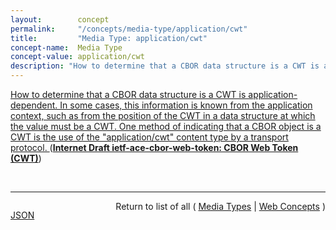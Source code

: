 ```yaml
---
layout:        concept
permalink:     "/concepts/media-type/application/cwt"
title:         "Media Type: application/cwt"
concept-name:  Media Type
concept-value: application/cwt
description: "How to determine that a CBOR data structure is a CWT is application-dependent. In some cases, this information is known from the application context, such as from the position of the CWT in a data structure at which the value must be a CWT. One method of indicating that a CBOR object is a CWT is the use of the \"application/cwt\" content type by a transport protocol. "
---
```


[How to determine that a CBOR data structure is a CWT is application-dependent. In some cases, this information is known from the application context, such as from the position of the CWT in a data structure at which the value must be a CWT. One method of indicating that a CBOR object is a CWT is the use of the "application/cwt" content type by a transport protocol. ](http://tools.ietf.org/html/draft-ietf-ace-cbor-web-token#section-1 "Read documentation for Media Type &#34;application/cwt&#34;") (**[Internet Draft ietf-ace-cbor-web-token: CBOR Web Token (CWT)](/specs/IETF/I-D/ietf-ace-cbor-web-token "CBOR Web Token (CWT) is a compact means of representing claims to be transferred between two parties. The claims in a CWT are encoded in the Concise Binary Object Representation (CBOR) and CBOR Object Signing and Encryption (COSE) is used for added application layer security protection. A claim is a piece of information asserted about a subject and is represented as a name/value pair consisting of a claim name and a claim value. CWT is derived from JSON Web Token (JWT) but uses CBOR rather than JSON.")**)

<br/>
<hr/>

<p style="float : left"><a href="./application/cwt.json" title="JSON representing this particular Web Concept value">JSON</a></p>
<p style="text-align: right">Return to list of all ( <a href="../media-type/">Media Types</a> | <a href="../">Web Concepts</a> )</p>
